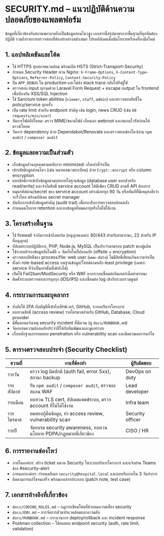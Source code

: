 ﻿# SECURITY.md – แนวปฏิบัติด้านความปลอดภัยของแพลตฟอร์ม

ข้อมูลที่เกี่ยวข้องกับสถานพยาบาลถือเป็นข้อมูลอ่อนไหวสูง เอกสารนี้สรุปมาตรการพื้นฐานที่ทุกทีมต้องปฏิบัติ รวมถึงรายการตรวจสอบที่ต้องทำอย่างสม่ำเสมอ โปรดอัปเดตเมื่อมีนโยบายหรือเครื่องมือใหม่

## 1. แอปพลิเคชันและโค้ด
- ใช้ HTTPS ทุกสภาพแวดล้อม พร้อมเปิด HSTS (Strict-Transport-Security)
- กำหนด Security Header ผ่าน Nginx: `X-Frame-Options`, `X-Content-Type-Options`, `Referrer-Policy`, `Content-Security-Policy`
- ปิด `APP_DEBUG` ใน production และไม่ส่ง stack trace กลับไปยังผู้ใช้
- ตรวจสอบ input ทุกจุดด้วย Laravel Form Request + escape output ใน frontend เพื่อป้องกัน XSS/SQL Injection
- ใช้ Sanctum token abilities (`viewer`, `staff`, `admin`) และตรวจสอบสิทธิ์ใน policy/service ทุกครั้ง
- เปิด rate limit สำหรับ endpoint สำคัญ เช่น login, news CRUD (เช่น `60 requests/min/user`)
- จัดการไฟล์อัปโหลด: ตรวจ MIME/ขนาดไฟล์ เก็บนอก webroot และสแกนไวรัสก่อนให้ดาวน์โหลด
- จัดการ dependency ด้วย Dependabot/Renovate และตรวจสอบช่องโหว่ผ่าน `npm audit` / `composer audit`

## 2. ข้อมูลและความเป็นส่วนตัว
- เก็บข้อมูลส่วนบุคคลตามหลักการ minimized: เก็บเท่าที่จำเป็น
- เข้ารหัสข้อมูลอ่อนไหว (เช่น หมายเลขเวชระเบียน) ด้วย `Crypt::encrypt` หรือ column encryption
- แยกสิทธิ์การเข้าถึงข้อมูลตามบทบาทในฐานข้อมูล (database user แยกสำหรับ read/write) และจำกัดสิทธิ์ service account ให้มีเพียง CRUD ตามที่ API ต้องการ
- หมุนรหัสผ่าน/secret ของ service account อย่างน้อยทุก 90 วัน หรือทันทีที่มีเหตุสงสัยว่าจะรั่วไหล พร้อมอัปเดต secret manager
- บันทึกการเข้าถึงข้อมูลสำคัญ (audit trail) เพื่อรองรับการตรวจสอบย้อนหลัง
- กำหนดนโยบาย retention และลบข้อมูลที่หมดอายุหรือไม่ได้ใช้งาน

## 3. โครงสร้างพื้นฐาน
- ใช้ firewall จำกัดการเข้าถึงพอร์ต (อนุญาตเฉพาะ 80/443 สำหรับสาธารณะ, 22 สำหรับ IP ที่อนุญาต)
- อัปเดตระบบปฏิบัติการ, PHP, Node.js, MySQL เป็นประจำตามรอบ patch ของผู้ผลิต
- ใช้ระบบสำรองข้อมูลอัตโนมัติ + จัดเก็บในที่ปลอดภัย (offsite + encryption)
- ตรวจสอบสิทธิ์ของ process/file: web user (`www-data`) ไม่มีสิทธิ์เขียนเกินความจำเป็น
- ตั้งค่า role-based access บนฐานข้อมูล/โฮสต์ตามหลัก least privilege (เฉพาะ service ที่จำเป็นเท่านั้นที่เข้าถึงได้)
- เปิดใช้ Fail2ban/ModSecurity หรือ WAF หากระบบเชื่อมต่ออินเทอร์เน็ตสาธารณะ
- ติดตั้งระบบตรวจสอบการบุกรุก (IDS/IPS) และเชื่อมต่อ log เข้ากับระบบรวมศูนย์

## 4. กระบวนการและบุคลากร
- บังคับใช้ 2FA กับบัญชีที่เข้าถึงเซิร์ฟเวอร์, GitHub, ระบบบริหารโครงการ
- ทบทวนสิทธิ์ (access review) รายไตรมาสสำหรับ GitHub, Database, Cloud provider
- มีขั้นตอนแจ้งเหตุ security incident ที่ชัดเจน (ดู `docs/RUNBOOK.md`)
- จัดอบรมความปลอดภัยประจำปีให้กับทีมพัฒนาและดูแลระบบ
- เก็บหลักฐานการทดสอบ penetration หรือ vulnerability scan และติดตามผลการแก้ไข

## 5. ตารางตรวจสอบประจำ (Security Checklist)
| ความถี่ | งานที่ต้องทำ | ผู้รับผิดชอบ |
| --- | --- | --- |
| รายวัน | ตรวจ log ผิดปกติ (auth fail, error 5xx), สถานะ backup | DevOps on duty |
| รายสัปดาห์ | รัน `npm audit` / `composer audit`, ตรวจผลสแกน WAF | Lead developer |
| รายเดือน | ทบทวน TLS cert, อัปเดตแพตช์ระบบ, ตรวจ account ที่ไม่ได้ใช้งาน | Infra team |
| รายไตรมาส | ทดสอบกู้คืนข้อมูล, ทำ access review, vulnerability scan | Security officer |
| รายปี | จัดอบรม security awareness, ทบทวนนโยบาย PDPA/กฎหมายที่เกี่ยวข้อง | CISO / HR |

## 6. การรายงานช่องโหว่
- ภายในองค์กร: สร้าง ticket หมวด Security ในระบบบริหารโครงการ และแจ้งผ่าน Teams ช่อง #security-alert
- ภายนอกองค์กร: กำหนดอีเมล `security@hospital.local` และตอบรับภายใน 3 วันทำการ
- ติดตามการแก้ไขจนเสร็จ พร้อมเอกสารประกอบ (patch note, test case)

## 7. เอกสารอ้างอิงที่เกี่ยวข้อง
- `docs/CODING_RULES.md` – กฎการเขียนโค้ดที่ช่วยลดความเสี่ยง security
- `docs/ENV.md` – การจัดการตัวแปรแวดล้อมและความลับ
- `docs/RUNBOOK.md` – กระบวนการ deploy/rollback และ incident response
- Postman collection – ใช้ทดสอบ endpoint security (auth, rate limit, validation)
